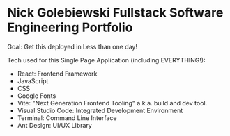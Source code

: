 # Nick Golebiewski Fullstack Software Engineering Portfolio

Goal: Get this deployed in Less than one day!

Tech used for this Single Page Application (including EVERYTHING!):

- React: Frontend Framework 
- JavaScript
- CSS 
- Google Fonts
- Vite: "Next Generation Frontend Tooling" a.k.a. build and dev tool.
- Visual Studio Code: Integrated Development Environment
- Terminal: Command Line Interface
- Ant Design: UI/UX LIbrary